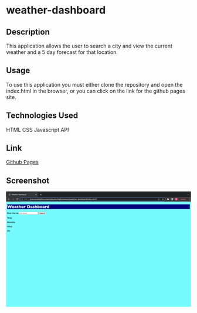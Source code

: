 # weather-dashboard

## Description

This application allows the user to search a city and view the current weather and a 5 day forecast for that location.

## Usage 

To use this application you must either clone the repository and open the index.html in the browser, or you can click on the link for the github pages site.

## Technologies Used

HTML
CSS
Javascript
API

## Link

[Github Pages](https://robala98.github.io/weather-dashboard/)

## Screenshot 

![screenshot of page](./assets/weatherdashboard.png)


